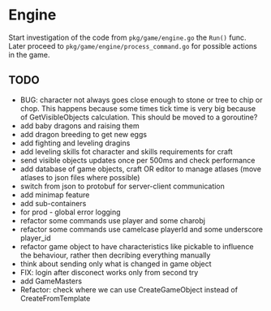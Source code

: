 # Engine

Start investigation of the code from `pkg/game/engine.go` the `Run()` func.
Later proceed to `pkg/game/engine/process_command.go` for possible actions in the game.

## TODO
- BUG: character not always goes close enough to stone or tree to chip or chop. This happens because some times tick time is very big because of GetVisibleObjects calculation. This should be moved to a goroutine?
- add baby dragons and raising them
- add dragon breeding to get new eggs
- add fighting and leveling dragins
- add leveling skills fot character and skills requirements for craft
- send visible objects updates once per 500ms and check performance
- add database of game objects, craft OR editor to manage atlases (move atlases to json files where possible)
- switch from json to protobuf for server-client communication
- add minimap feature
- add sub-containers
- for prod - global error logging
- refactor some commands use player and some charobj
- refactor some commands use camelcase playerId and some underscore player_id
- refactor game object to have characteristics like pickable to influence the behaviour, rather then decribing everything manually
- think about sending only what is changed in game object
- FIX: login after disconect works only from second try
- add GameMasters
- Refactor: check where we can use CreateGameObject instead of CreateFromTemplate
